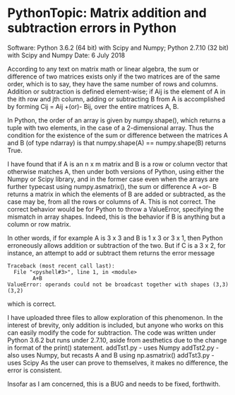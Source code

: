 # PythonTopic:  Matrix addition and subtraction errors in Python
Software:  Python 3.6.2 (64 bit) with Scipy and Numpy; Python 2.7.10 (32 bit) with Scipy and Numpy
Date:  6 July 2018

According to any text on matrix math or linear algebra, the sum or difference of two matrices exists only if the two matrices are of the same order, which is to say, they have the same number of rows and columns.  Addition or subtraction is defined element-wise; if Aij is the element of A in the ith row and jth column, adding or subtracting B from A is accomplished by forming Cij = Aij +(or)- Bij, over the entire matrices A, B.

In Python, the order of an array is given by numpy.shape(), which returns a tuple with two elements, in the case of a 2-dimensional array.  Thus the condition for the existence of the sum or difference between the matrices A and B (of type ndarray) is that numpy.shape(A) == numpy.shape(B) returns True.

I have found that if A is an n x m matrix and B is a row or column vector that otherwise matches A, then under both versions of Python, using either the Numpy or Scipy library, and in the former case even when the arrays are further typecast using numpy.asmatrix(), the sum or difference A +or- B returns a matrix in which the elements of B are added or subtracted, as the case may be, from all the rows or columns of A.  This is not correct.  The correct behavior would be for Python to throw a ValueError, specifying the mismatch in array shapes.  Indeed, this is the behavior if B is anything but a column or row matrix.

In other words, if for example A is 3 x 3 and B is 1 x 3 or 3 x 1, then Python erroneously allows addition or subtraction of the two.  But if C is a 3 x 2, for instance, an attempt to add or subtract them returns the error message

	Traceback (most recent call last):
  	  File "<pyshell#3>", line 1, in <module>
    	    A+B
	ValueError: operands could not be broadcast together with shapes (3,3) (3,2)

which is correct.

I have uploaded three files to allow exploration of this phenomenon.  In the interest of brevity, only addition is included, but anyone who works on this can easily modify the code for subtraction.  The code was written under Python 3.6.2 but runs under 2.7.10, aside from aesthetics due to the change in format of the print() statement.
	addTst1.py	- 	uses Numpy
	addTst2.py	-	also uses Numpy, but recasts A and B using np.asmatrix()
	addTst3.py	- 	uses Scipy
As the user can prove to themselves, it makes no difference, the error is consistent.

Insofar as I am concerned, this is a BUG and needs to be fixed, forthwith.
